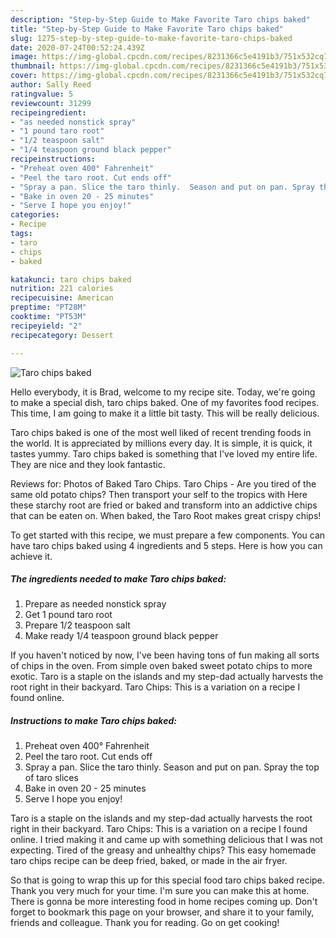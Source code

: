 ```yaml
---
description: "Step-by-Step Guide to Make Favorite Taro chips baked"
title: "Step-by-Step Guide to Make Favorite Taro chips baked"
slug: 1275-step-by-step-guide-to-make-favorite-taro-chips-baked
date: 2020-07-24T00:52:24.439Z
image: https://img-global.cpcdn.com/recipes/8231366c5e4191b3/751x532cq70/taro-chips-baked-recipe-main-photo.jpg
thumbnail: https://img-global.cpcdn.com/recipes/8231366c5e4191b3/751x532cq70/taro-chips-baked-recipe-main-photo.jpg
cover: https://img-global.cpcdn.com/recipes/8231366c5e4191b3/751x532cq70/taro-chips-baked-recipe-main-photo.jpg
author: Sally Reed
ratingvalue: 5
reviewcount: 31299
recipeingredient:
- "as needed nonstick spray"
- "1 pound taro root"
- "1/2 teaspoon salt"
- "1/4 teaspoon ground black pepper"
recipeinstructions:
- "Preheat oven 400° Fahrenheit"
- "Peel the taro root. Cut ends off"
- "Spray a pan. Slice the taro thinly.  Season and put on pan. Spray the top of taro slices"
- "Bake in oven 20 - 25 minutes"
- "Serve I hope you enjoy!"
categories:
- Recipe
tags:
- taro
- chips
- baked

katakunci: taro chips baked 
nutrition: 221 calories
recipecuisine: American
preptime: "PT28M"
cooktime: "PT53M"
recipeyield: "2"
recipecategory: Dessert

---
```



![Taro chips baked](https://img-global.cpcdn.com/recipes/8231366c5e4191b3/751x532cq70/taro-chips-baked-recipe-main-photo.jpg)

Hello everybody, it is Brad, welcome to my recipe site. Today, we're going to make a special dish, taro chips baked. One of my favorites food recipes. This time, I am going to make it a little bit tasty. This will be really delicious.

Taro chips baked is one of the most well liked of recent trending foods in the world. It is appreciated by millions every day. It is simple, it is quick, it tastes yummy. Taro chips baked is something that I've loved my entire life. They are nice and they look fantastic.

Reviews for: Photos of Baked Taro Chips. Taro Chips - Are you tired of the same old potato chips? Then transport your self to the tropics with Here these starchy root are fried or baked and transform into an addictive chips that can be eaten on. When baked, the Taro Root makes great crispy chips!


To get started with this recipe, we must prepare a few components. You can have taro chips baked using 4 ingredients and 5 steps. Here is how you can achieve it.

<!--inarticleads1-->

##### The ingredients needed to make Taro chips baked:

1. Prepare as needed nonstick spray
1. Get 1 pound taro root
1. Prepare 1/2 teaspoon salt
1. Make ready 1/4 teaspoon ground black pepper


If you haven&#39;t noticed by now, I&#39;ve been having tons of fun making all sorts of chips in the oven. From simple oven baked sweet potato chips to more exotic. Taro is a staple on the islands and my step-dad actually harvests the root right in their backyard. Taro Chips: This is a variation on a recipe I found online. 

<!--inarticleads2-->

##### Instructions to make Taro chips baked:

1. Preheat oven 400° Fahrenheit
1. Peel the taro root. Cut ends off
1. Spray a pan. Slice the taro thinly.  Season and put on pan. Spray the top of taro slices
1. Bake in oven 20 - 25 minutes
1. Serve I hope you enjoy!


Taro is a staple on the islands and my step-dad actually harvests the root right in their backyard. Taro Chips: This is a variation on a recipe I found online. I tried making it and came up with something delicious that I was not expecting. Tired of the greasy and unhealthy chips? This easy homemade taro chips recipe can be deep fried, baked, or made in the air fryer. 

So that is going to wrap this up for this special food taro chips baked recipe. Thank you very much for your time. I'm sure you can make this at home. There is gonna be more interesting food in home recipes coming up. Don't forget to bookmark this page on your browser, and share it to your family, friends and colleague. Thank you for reading. Go on get cooking!
